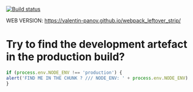 [![Build status](https://ci.appveyor.com/api/projects/status/mc8jqmnsx2r94dr7?svg=true)](https://ci.appveyor.com/project/vapanov/webpack-leftover-strip)

WEB VERSION: https://valentin-panov.github.io/webpack_leftover_strip/

# Try to find the development artefact in the production build?

```javascript
if (process.env.NODE_ENV !== 'production') {
alert('FIND ME IN THE CHUNK ? /// NODE_ENV: ' + process.env.NODE_ENV)
}
```
